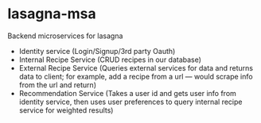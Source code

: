 # lasagna-msa
Backend microservices for lasagna

* Identity service (Login/Signup/3rd party Oauth)
* Internal Recipe Service (CRUD recipes in our database)
* External Recipe Service (Queries external services for data and returns data to client; for example, add a recipe from a url — would scrape info from the url and return)
* Recommendation Service (Takes a user id and gets user info from identity service, then uses user preferences to query internal recipe service for weighted results)
